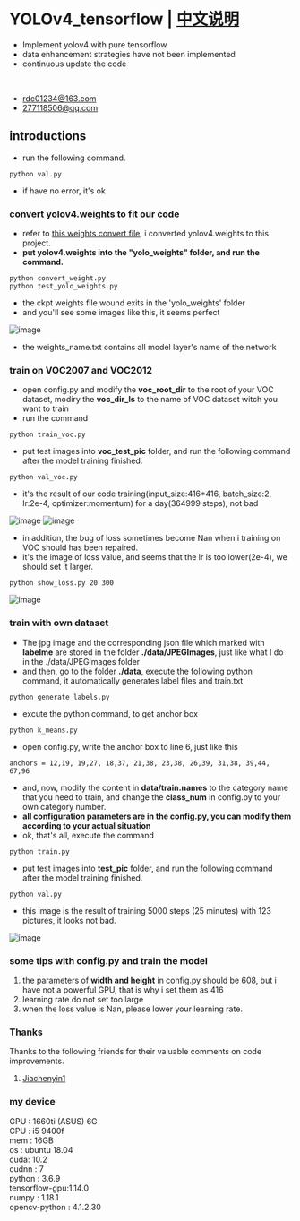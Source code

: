 # YOLOv4_tensorflow | [中文说明](README.cn.md)
* Implement yolov4 with pure tensorflow
* data enhancement strategies have not been implemented
* continuous update the code
</br>

* rdc01234@163.com
* 277118506@qq.com

## introductions
* run the following command.
```
python val.py
```
* if have no error, it's ok

### convert yolov4.weights to fit our code
* refer to [this weights convert file](https://github.com/wizyoung/YOLOv3_TensorFlow/blob/master/convert_weight.py), i converted yolov4.weights to this project.
* **put yolov4.weights into the "yolo_weights" folder, and run the command.**
```
python convert_weight.py
python test_yolo_weights.py
```
* the ckpt weights file wound exits in the 'yolo_weights' folder
* and you'll see some images like this, it seems perfect

![image](https://github.com/rrddcc/YOLOv4_tensorflow/blob/master/coco_save/dog.jpg)

* the weights_name.txt contains all model layer's name of the network 

### train on VOC2007 and VOC2012
* open config.py and modify the **voc_root_dir** to the root of your VOC dataset, modiry the **voc_dir_ls** to the name of VOC dataset witch  you want to train </br>
* run the command
```
python train_voc.py
```
* put test images into **voc_test_pic** folder, and run the following command after the model training finished.</br>
```
python val_voc.py
```
* it's the result of our code training(input_size:416*416, batch_size:2, lr:2e-4, optimizer:momentum) for a day(364999 steps), not bad

![image](https://github.com/rrddcc/YOLOv4_tensorflow/blob/master/voc_save/000302.jpg)
![image](https://github.com/rrddcc/YOLOv4_tensorflow/blob/master/voc_save/000288.jpg)

* in addition, the bug of loss sometimes become Nan  when i training on VOC should has been repaired.
* it's the image of loss value, and seems that the lr is too lower(2e-4), we should set it larger.
```
python show_loss.py 20 300
```

![image](https://github.com/rrddcc/YOLOv4_tensorflow/blob/master/loss.png)

### train with own dataset
* The jpg image and the corresponding json file which marked with **labelme** are stored in the folder **./data/JPEGImages**, just like what I do in the ./data/JPEGImages  folder
* and then, go to the folder **./data**, execute the following python command, it automatically generates label files and train.txt
```
python generate_labels.py
```
* excute the python command, to get anchor box
```
python k_means.py
```
* open config.py, write the anchor box to line 6, just like this
```
anchors = 12,19, 19,27, 18,37, 21,38, 23,38, 26,39, 31,38, 39,44, 67,96
```
* and, now, modify the content in **data/train.names** to the category name that you need to train, and change the **class_num** in config.py to your own category number.
* **all configuration parameters are in the config.py, you can modify them according to your actual situation**
* ok, that's all, execute the command
```
python train.py
```
* put test images into **test_pic** folder, and run the following command after the model training finished.
```
python val.py
```
* this image is the result of training 5000 steps (25 minutes) with 123 pictures, it looks not bad. 

![image](https://github.com/rrddcc/YOLOv4_tensorflow/blob/master/save/62.jpg)

### some tips with config.py and train the model
1. the parameters of **width and height** in config.py should be 608, but i have not a powerful GPU, that is why i set them as 416
2. learning rate do not set too large
3. when the loss value is Nan, please lower your learning rate.

### Thanks
Thanks to the following friends for their valuable comments on code improvements.</br>
1. [Jiachenyin1](https://github.com/Jiachenyin1)

### my device
GPU : 1660ti (ASUS) 6G</br>
CPU : i5 9400f</br>
mem : 16GB</br>
os  : ubuntu 18.04</br>
cuda: 10.2</br>
cudnn : 7</br>
python : 3.6.9</br>
tensorflow-gpu:1.14.0</br>
numpy : 1.18.1</br>
opencv-python : 4.1.2.30</br>
